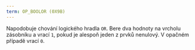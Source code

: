 ```yaml
---
term: OP_BOOLOR (0X9B)
---
```


Napodobuje chování logického hradla `OR`. Bere dva hodnoty na vrcholu zásobníku a vrací `1`, pokud je alespoň jeden z prvků nenulový. V opačném případě vrací `0`.